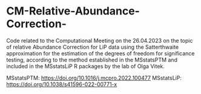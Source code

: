 # CM-Relative-Abundance-Correction-
Code related to the Computational Meeting on the 26.04.2023 on the topic of relative Abundance Correction for LiP data using the Satterthwaite approximation for the estimation of the degrees of freedom for significance testing, according to the method established in the MSstatsPTM and included in the MSstatsLiP R packages by the lab of Olga Vitek.

MSstatsPTM: https://doi.org/10.1016/j.mcpro.2022.100477
MSstatsLiP: https://doi.org/10.1038/s41596-022-00771-x
